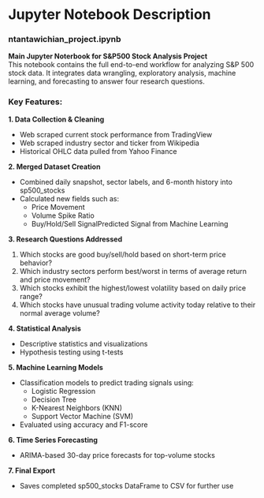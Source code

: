 # Jupyter Notebook Description

### ntantawichian_project.ipynb  
**Main Jupyter Noterbook for S&P500 Stock Analysis Project**  
This notebook contains the full end-to-end workflow for analyzing S&P 500 stock data. It integrates data wrangling, exploratory analysis, machine learning, and forecasting to answer four research questions.

### Key Features:
**1. Data Collection & Cleaning**
- Web scraped current stock performance from TradingView
- Web scraped industry sector and ticker from Wikipedia
- Historical OHLC data pulled from Yahoo Finance

**2. Merged Dataset Creation**
- Combined daily snapshot, sector labels, and 6-month history into sp500_stocks
- Calculated new fields such as:
    - Price Movement
    - Volume Spike Ratio
    - Buy/Hold/Sell SignalPredicted Signal from Machine Learning
 
**3. Research Questions Addressed**
1. Which stocks are good buy/sell/hold based on short-term price behavior?
2. Which industry sectors perform best/worst in terms of average return and price movement?
3. Which stocks exhibit the highest/lowest volatility based on daily price range?
4. Which stocks have unusual trading volume activity today relative to their normal average volume?

**4. Statistical Analysis**
- Descriptive statistics and visualizations
- Hypothesis testing using t-tests

**5. Machine Learning Models**
- Classification models to predict trading signals using:
  - Logistic Regression
  - Decision Tree
  - K-Nearest Neighbors (KNN)
  - Support Vector Machine (SVM)
- Evaluated using accuracy and F1-score

**6. Time Series Forecasting**
- ARIMA-based 30-day price forecasts for top-volume stocks

**7. Final Export**
- Saves completed sp500_stocks DataFrame to CSV for further use
